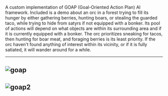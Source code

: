 A custom implementation of GOAP (Goal-Oriented Action Plan) AI framework. Included is a demo about an orc in a forest trying to fill its hunger by either gathering berries, hunting boars, or stealing the guarded taco, while trying to hide from satyrs if not equipped with a bonker. Its pool of actions will depend on what objects are within its surrounding area and if it is currently equipped with a bonker. The orc prioritizes sneaking for tacos, then hunting for boar meat, and foraging berries is its least priority. If the orc haven't found anything of interest within its vicinity, or if it is fully satiated, it will wander around for a while.

---
![goap](https://github.com/user-attachments/assets/290ad7cf-0812-4fd9-bce7-a57d67166872)
---
![goap2](https://github.com/user-attachments/assets/f326bba0-7eba-442b-b9d3-e8e771a5c0fb)
---

